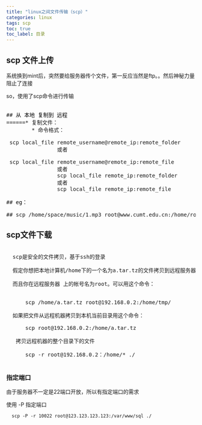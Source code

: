 ```yaml
---
title: "linux之间文件传输（scp）"
categories: linux
tags: scp
toc: true
toc_label: 目录
---
```


## scp 文件上传

系统换到mint后，突然要给服务器传个文件，第一反应当然是ftp。。然后神秘力量阻止了连接

so，使用了scp命令进行传输
<pre>

## <font color="\&quot;#000000\&quot;"><span style="\&quot;white-space:" normal;\"="">从 本地 复制到 远程
</span></font><span style="\&quot;color:" rgb(0,="" 0,="" 0);="" white-space:="" normal;="" font-family:="" verdana,="" arial,="" helvetica,="" sans-serif;="" font-size:="" 12px;="" background-color:="" rgb(245,="" 250,="" 254);\"="">======</span><font color="\&quot;#000000\&quot;"><span style="\&quot;white-space:" normal;\"=""><brstyle=\"margin: 0px;="" padding:="" font-family:="" verdana,="" arial,="" helvetica,="" sans-serif;="" font-size:="" 12px;="" background-color:="" rgb(245,="" 250,="" 254);\"=""></brstyle=\"margin:></span></font><span style="\&quot;color:" rgb(0,="" 0,="" 0);="" white-space:="" normal;="" font-family:="" verdana,="" arial,="" helvetica,="" sans-serif;="" font-size:="" 12px;="" background-color:="" rgb(245,="" 250,="" 254);\"="">* 复制文件：</span><font color="\&quot;#000000\&quot;"><span style="\&quot;white-space:" normal;\"="">
</span></font><span style="\&quot;color:" rgb(0,="" 0,="" 0);="" white-space:="" normal;="" font-family:="" verdana,="" arial,="" helvetica,="" sans-serif;="" font-size:="" 12px;="" background-color:="" rgb(245,="" 250,="" 254);\"="">&nbsp;</span><wbr style="\&quot;margin:" 0px;="" padding:="" font-family:="" verdana,="" arial,="" helvetica,="" sans-serif;="" font-size:="" 12px;="" background-color:="" rgb(245,="" 250,="" 254);\"=""><span style="\&quot;color:" rgb(0,="" 0,="" 0);="" white-space:="" normal;="" font-family:="" verdana,="" arial,="" helvetica,="" sans-serif;="" font-size:="" 12px;="" background-color:="" rgb(245,="" 250,="" 254);\"="">&nbsp;</span><wbr style="\&quot;margin:" 0px;="" padding:="" font-family:="" verdana,="" arial,="" helvetica,="" sans-serif;="" font-size:="" 12px;="" background-color:="" rgb(245,="" 250,="" 254);\"=""><span style="\&quot;color:" rgb(0,="" 0,="" 0);="" white-space:="" normal;="" font-family:="" verdana,="" arial,="" helvetica,="" sans-serif;="" font-size:="" 12px;="" background-color:="" rgb(245,="" 250,="" 254);\"="">&nbsp;</span><wbr style="\&quot;margin:" 0px;="" padding:="" font-family:="" verdana,="" arial,="" helvetica,="" sans-serif;="" font-size:="" 12px;="" background-color:="" rgb(245,="" 250,="" 254);\"=""><span style="\&quot;color:" rgb(0,="" 0,="" 0);="" white-space:="" normal;="" font-family:verdana,="" arial,="" helvetica,="" sans-serif;="" font-size:="" 12px;="" background-color:="" rgb(245,="" 250,="" 254);\"="">&nbsp;</span><wbr style="\&quot;margin:" 0px;="" padding:="" font-family:="" verdana,="" arial,="" helvetica,="" sans-serif;="" font-size:="" 12px;="" background-color:="" rgb(245,="" 250,="" 254);\"=""><span style="\&quot;color:" rgb(0,="" 0,="" 0);="" white-space:="" normal;="" font-family:="" verdana,="" arial,="" helvetica,="" sans-serif;="" font-size:="" 12px;="" background-color:="" rgb(245,="" 250,="" 254);\"="">&nbsp;</span><wbr style="\&quot;margin:" 0px;="" padding:="" font-family:="" verdana,="" arial,="" helvetica,="" sans-serif;="" font-size:="" 12px;="" background-color:="" rgb(245,="" 250,="" 254);\"=""><span style="\&quot;color:" rgb(0,="" 0,="" 0);="" white-space:="" normal;="" font-family:="" verdana,="" arial,="" helvetica,="" sans-serif;="" font-size:="" 12px;="" background-color:="" rgb(245,="" 250,="" 254);\"="">&nbsp;</span><wbr style="\&quot;margin:" 0px;="" padding:="" font-family:="" verdana,="" arial,="" helvetica,="" sans-serif;="" font-size:="" 12px;="" background-color:="" rgb(245,="" 250,="" 254);\"=""><span style="\&quot;color:" rgb(0,="" 0,="" 0);="" white-space:="" normal;="" font-family:="" verdana,="" arial,="" helvetica,="" sans-serif;="" font-size:="" 12px;="" background-color:="" rgb(245,="" 250,="" 254);\"="">&nbsp;</span><wbr style="\&quot;margin:" 0px;="" padding:="" font-family:="" verdana,="" arial,="" helvetica,="" sans-serif;="" font-size:="" 12px;="" background-color:="" rgb(245,="" 250,="" 254);\"=""><span style="\&quot;color:rgb(0," 0,="" 0);="" white-space:="" normal;="" font-family:="" verdana,="" arial,="" helvetica,="" sans-serif;="" font-size:="" 12px;="" background-color:="" rgb(245,="" 250,="" 254);\"="">&nbsp;* 命令格式：</span><font color="\&quot;#000000\&quot;"><span style="\&quot;white-space:" normal;\"="">
</span></font><span style="\&quot;color:" rgb(0,="" 0,="" 0);="" white-space:="" normal;="" font-family:="" verdana,="" arial,="" helvetica,="" sans-serif;="" font-size:="" 12px;="" background-color:="" rgb(245,="" 250,="" 254);\"="">&nbsp;</span><wbr style="\&quot;margin:" 0px;="" padding:="" font-family:="" verdana,="" arial,="" helvetica,="" sans-serif;="" font-size:="" 12px;="" background-color:="" rgb(245,="" 250,="" 254);\"=""><span style="\&quot;color:" rgb(0,="" 0,="" 0);="" white-space:="" normal;font-family:="" verdana,="" arial,="" helvetica,="" sans-serif;="" font-size:="" 12px;="" background-color:="" rgb(245,="" 250,="" 254);\"="">&nbsp;</span><wbr style="\&quot;margin:" 0px;="" padding:="" font-family:="" verdana,="" arial,="" helvetica,="" sans-serif;="" font-size:="" 12px;="" background-color:="" rgb(245,="" 250,="" 254);\"=""><span style="\&quot;color:" rgb(0,="" 0,="" 0);="" white-space:="" normal;="" font-family:="" verdana,="" arial,="" helvetica,="" sans-serif;="" font-size:="" 12px;="" background-color:="" rgb(245,="" 250,="" 254);\"="">&nbsp;</span><wbr style="\&quot;margin:" 0px;="" padding:="" font-family:="" verdana,="" arial,="" helvetica,="" sans-serif;="" font-size:="" 12px;="" background-color:="" rgb(245,="" 250,="" 254);\"=""><span style="\&quot;color:" rgb(0,="" 0,="" 0);="" white-space:="" normal;="" font-family:="" verdana,="" arial,="" helvetica,="" sans-serif;="" font-size:="" 12px;="" background-color:="" rgb(245,="" 250,="" 254);\"="">&nbsp;</span><wbr style="\&quot;margin:" 0px;="" padding:="" font-family:="" verdana,="" arial,="" helvetica,="" sans-serif;="" font-size:="" 12px;="" background-color:="" rgb(245,="" 250,="" 254);\"=""><span style="\&quot;color:" rgb(0,="" 0,="" 0);="" white-space:="" normal;="" font-family:="" verdana,="" arial,="" helvetica,="" sans-serif;="" font-size:="" 12px;background-color:="" rgb(245,="" 250,="" 254);\"="">&nbsp;</span><wbr style="\&quot;margin:" 0px;="" padding:="" font-family:="" verdana,="" arial,="" helvetica,="" sans-serif;="" font-size:="" 12px;="" background-color:="" rgb(245,="" 250,="" 254);\"=""><span style="\&quot;color:" rgb(0,="" 0,="" 0);="" white-space:="" normal;="" font-family:="" verdana,arial,="" helvetica,="" sans-serif;="" font-size:="" 12px;="" background-color:="" rgb(245,="" 250,="" 254);\"="">&nbsp;</span><wbr style="\&quot;margin:" 0px;="" padding:="" 0px;font-family:="" verdana,="" arial,="" helvetica,="" sans-serif;="" font-size:="" 12px;="" background-color:="" rgb(245,="" 250,="" 254);\"=""><span style="\&quot;color:" rgb(0,="" 0,0);="" white-space:="" normal;="" font-family:="" verdana,="" arial,="" helvetica,="" sans-serif;="" font-size:="" 12px;="" background-color:="" rgb(245,="" 250,="" 254);\"="">&nbsp;</span><wbr style="\&quot;margin:" 0px;="" padding:="" font-family:="" verdana,="" arial,="" helvetica,="" sans-serif;="" font-size:="" 12px;="" background-color:="" rgb(245,="" 250,="" 254);\"=""><span style="\&quot;color:" rgb(0,="" 0,="" 0);="" white-space:="" normal;="" font-family:="" verdana,="" arial,="" helvetica,="" sans-serif;="" font-size:="" 12px;="" background-color:="" rgb(245,="" 250,="" 254);\"="">&nbsp;</span><wbr style="\&quot;margin:" 0px;="" padding:="" font-family:="" verdana,="" arial,="" helvetica,="" sans-serif;="" font-size:="" 12px;="" background-color:="" rgb(245,="" 250,="" 254);\"=""><span style="\&quot;color:" rgb(0,="" 0,="" 0);="" white-space:="" normal;="" font-family:="" verdana,="" arial,="" helvetica,="" sans-serif;="" font-size:="" 12px;="" background-color:="" rgb(245,="" 250,="" 254);\"="">&nbsp;</span><wbr style="\&quot;margin:" 0px;="" padding:="" font-family:="" verdana,="" arial,="" helvetica,="" sans-serif;="" font-size:="" 12px;background-color:="" rgb(245,="" 250,="" 254);\"=""><span style="\&quot;color:" rgb(0,="" 0,="" 0);="" white-space:="" normal;="" font-family:="" verdana,="" arial,="" helvetica,="" sans-serif;="" font-size:="" 12px;="" background-color:="" rgb(245,="" 250,="" 254);\"="">&nbsp;</span><wbr style="\&quot;margin:" 0px;="" padding:="" font-family:="" verdana,arial,="" helvetica,="" sans-serif;="" font-size:="" 12px;="" background-color:="" rgb(245,="" 250,="" 254);\"=""><span style="\&quot;color:" rgb(0,="" 0,="" 0);="" white-space:="" normal;="" font-family:="" verdana,="" arial,="" helvetica,="" sans-serif;="" font-size:="" 12px;="" background-color:="" rgb(245,="" 250,="" 254);\"="">&nbsp;</span><wbr style="\&quot;margin:" 0px;="" padding:="" font-family:="" verdana,="" arial,="" helvetica,="" sans-serif;="" font-size:="" 12px;="" background-color:="" rgb(245,="" 250,="" 254);\"=""><spanstyle=\"color: rgb(0,="" 0,="" 0);="" white-space:="" normal;="" font-family:="" verdana,="" arial,="" helvetica,="" sans-serif;="" font-size:="" 12px;="" background-color:="" rgb(245,="" 250,="" 254);\"="">&nbsp;<wbr style="\&quot;margin:" 0px;="" padding:="" font-family:="" verdana,="" arial,="" helvetica,="" sans-serif;="" font-size:="" 12px;="" background-color:="" rgb(245,="" 250,="" 254);\"=""><span style="\&quot;color:" rgb(0,="" 0,="" 0);="" white-space:="" normal;="" font-family:="" verdana,="" arial,="" helvetica,="" sans-serif;="" font-size:="" 12px;="" background-color:="" rgb(245,="" 250,="" 254);\"="">&nbsp;</span><wbr style="\&quot;margin:" 0px;="" padding:="" font-family:="" verdana,="" arial,="" helvetica,="" sans-serif;="" font-size:="" 12px;="" background-color:="" rgb(245,="" 250,="" 254);\"=""><span style="\&quot;color:" rgb(0,="" 0,="" 0);="" white-space:="" normal;="" font-family:="" verdana,="" arial,="" helvetica,="" sans-serif;="" font-size:="" 12px;="" background-color:="" rgb(245,="" 250,="" 254);\"="">&nbsp;</span><wbr style="\&quot;margin:" 0px;="" padding:="" font-family:="" verdana,="" arial,="" helvetica,="" sans-serif;="" font-size:="" 12px;="" background-color:="" rgb(245,="" 250,="" 254);\"=""><span style="\&quot;color:" rgb(0,="" 0,="" 0);="" white-space:="" normal;="" font-family:="" verdana,="" arial,="" helvetica,="" sans-serif;="" font-size:="" 12px;="" background-color:="" rgb(245,="" 250,="" 254);\"="">&nbsp;</span><wbr style="\&quot;margin:" 0px;="" padding:="" font-family:="" verdana,="" arial,="" helvetica,="" sans-serif;="" font-size:="" 12px;="" background-color:="" rgb(245,="" 250,="" 254);\"=""><font color="\&quot;#000000\&quot;" face="\&quot;Verdana," arial,="" helvetica,="" sans-serif\"=""><span style="\&quot;font-size:" 12px;="" white-space:="" normal;="" background-color:="" rgb(245,="" 250,="" 254);\"="">&nbsp;</span></font>scp local_file remote_username@remote_ip:remote_folder<font color="\&quot;#000000\&quot;"><span style="\&quot;white-space:" normal;\"="">
</span></font><span style="\&quot;color:" rgb(0,="" 0,="" 0);="" white-space:="" normal;="" font-family:="" verdana,="" arial,="" helvetica,="" sans-serif;="" font-size:="" 12px;="" background-color:="" rgb(245,="" 250,="" 254);\"="">&nbsp;</span><wbr style="\&quot;margin:" 0px;="" padding:="" font-family:="" verdana,="" arial,="" helvetica,="" sans-serif;="" font-size:="" 12px;="" background-color:="" rgb(245,="" 250,="" 254);\"=""><span style="\&quot;color:" rgb(0,="" 0,="" 0);="" white-space:="" normal;="" font-family:="" verdana,="" arial,="" helvetica,="" sans-serif;="" font-size:="" 12px;="" background-color:="" rgb(245,="" 250,="" 254);\"="">&nbsp;</span><wbr style="\&quot;margin:" 0px;="" padding:="" font-family:="" verdana,="" arial,="" helvetica,="" sans-serif;="" font-size:="" 12px;="" background-color:="" rgb(245,="" 250,="" 254);\"=""><span style="\&quot;color:" rgb(0,="" 0,="" 0);="" white-space:="" normal;="" font-family:="" verdana,="" arial,="" helvetica,="" sans-serif;="" font-size:="" 12px;="" background-color:="" rgb(245,="" 250,="" 254);\"="">&nbsp;</span><wbr style="\&quot;margin:" 0px;="" padding:="" font-family:="" verdana,="" arial,="" helvetica,="" sans-serif;="" font-size:="" 12px;="" background-color:="" rgb(245,250,="" 254);\"=""><span style="\&quot;color:" rgb(0,="" 0,="" 0);="" white-space:="" normal;="" font-family:="" verdana,="" arial,="" helvetica,="" sans-serif;="" font-size:="" 12px;="" background-color:="" rgb(245,="" 250,="" 254);\"="">&nbsp;</span><wbr style="\&quot;margin:" 0px;="" padding:="" font-family:="" verdana,="" arial,="" helvetica,="" sans-serif;="" font-size:="" 12px;="" background-color:="" rgb(245,="" 250,="" 254);\"=""><span style="\&quot;color:" rgb(0,="" 0,="" 0);="" white-space:="" normal;="" font-family:="" verdana,="" arial,="" helvetica,="" sans-serif;="" font-size:="" 12px;="" background-color:="" rgb(245,="" 250,="" 254);\"="">&nbsp;</span><wbr style="\&quot;margin:" 0px;="" padding:="" font-family:="" verdana,="" arial,="" helvetica,="" sans-serif;="" font-size:="" 12px;="" background-color:="" rgb(245,="" 250,="" 254);\"=""><span style="\&quot;color:" rgb(0,="" 0,="" 0);="" white-space:="" normal;="" font-family:="" verdana,="" arial,="" helvetica,="" sans-serif;="" font-size:="" 12px;="" background-color:="" rgb(245,="" 250,="" 254);\"="">&nbsp;</span><wbr style="\&quot;margin:" 0px;="" padding:="" font-family:="" verdana,="" arial,="" helvetica,="" sans-serif;="" font-size:="" 12px;="" background-color:="" rgb(245,="" 250,="" 254);\"=""><span style="\&quot;color:" rgb(0,="" 0,="" 0);="" white-space:="" normal;font-family:="" verdana,="" arial,="" helvetica,="" sans-serif;="" font-size:="" 12px;="" background-color:="" rgb(245,="" 250,="" 254);\"="">&nbsp;</span><wbr style="\&quot;margin:" 0px;="" padding:="" font-family:="" verdana,="" arial,="" helvetica,="" sans-serif;="" font-size:="" 12px;="" background-color:="" rgb(245,="" 250,="" 254);\"=""><span style="\&quot;color:" rgb(0,="" 0,="" 0);="" white-space:="" normal;="" font-family:="" verdana,="" arial,="" helvetica,="" sans-serif;="" font-size:="" 12px;="" background-color:="" rgb(245,="" 250,="" 254);\"="">&nbsp;</span><wbr style="\&quot;margin:" 0px;="" padding:="" font-family:="" verdana,="" arial,="" helvetica,="" sans-serif;="" font-size:="" 12px;="" background-color:="" rgb(245,="" 250,="" 254);\"=""><span style="\&quot;color:" rgb(0,="" 0,="" 0);="" white-space:="" normal;="" font-family:="" verdana,="" arial,="" helvetica,="" sans-serif;="" font-size:="" 12px;="" background-color:="" rgb(245,="" 250,="" 254);\"="">&nbsp;</span><wbr style="\&quot;margin:" 0px;="" padding:="" font-family:="" verdana,="" arial,="" helvetica,="" sans-serif;="" font-size:="" 12px;="" background-color:="" rgb(245,="" 250,="" 254);\"=""><span style="\&quot;color:" rgb(0,="" 0,="" 0);="" white-space:="" normal;="" font-family:="" verdana,="" arial,="" helvetica,="" sans-serif;="" font-size:="" 12px;background-color:="" rgb(245,="" 250,="" 254);\"="">&nbsp;</span><wbr style="\&quot;margin:" 0px;="" padding:="" font-family:="" verdana,="" arial,="" helvetica,="" sans-serif;="" font-size:="" 12px;="" background-color:="" rgb(245,="" 250,="" 254);\"=""><span style="\&quot;color:" rgb(0,="" 0,="" 0);="" white-space:="" normal;="" font-family:="" verdana,arial,="" helvetica,="" sans-serif;="" font-size:="" 12px;="" background-color:="" rgb(245,="" 250,="" 254);\"="">&nbsp;</span><wbr style="\&quot;margin:" 0px;="" padding:="" 0px;font-family:="" verdana,="" arial,="" helvetica,="" sans-serif;="" font-size:="" 12px;="" background-color:="" rgb(245,="" 250,="" 254);\"=""><span style="\&quot;color:" rgb(0,="" 0,0);="" white-space:="" normal;="" font-family:="" verdana,="" arial,="" helvetica,="" sans-serif;="" font-size:="" 12px;="" background-color:="" rgb(245,="" 250,="" 254);\"="">&nbsp;</span><wbr style="\&quot;margin:" 0px;="" padding:="" font-family:="" verdana,="" arial,="" helvetica,="" sans-serif;="" font-size:="" 12px;="" background-color:="" rgb(245,="" 250,="" 254);\"=""><span style="\&quot;color:" rgb(0,="" 0,="" 0);="" white-space:="" normal;="" font-family:="" verdana,="" arial,="" helvetica,="" sans-serif;="" font-size:="" 12px;="" background-color:="" rgb(245,="" 250,="" 254);\"="">&nbsp;</span><wbr style="\&quot;margin:" 0px;="" padding:="" font-family:="" verdana,="" arial,="" helvetica,="" sans-serif;="" font-size:="" 12px;="" background-color:="" rgb(245,="" 250,="" 254);\"=""><span style="\&quot;color:" rgb(0,="" 0,="" 0);="" white-space:="" normal;="" font-family:="" verdana,="" arial,="" helvetica,="" sans-serif;="" font-size:="" 12px;="" background-color:="" rgb(245,="" 250,="" 254);\"="">&nbsp;</span><wbr style="\&quot;margin:" 0px;="" padding:="" font-family:="" verdana,="" arial,="" helvetica,="" sans-serif;="" font-size:="" 12px;background-color:="" rgb(245,="" 250,="" 254);\"=""><span style="\&quot;color:" rgb(0,="" 0,="" 0);="" white-space:="" normal;="" font-family:="" verdana,="" arial,="" helvetica,="" sans-serif;="" font-size:="" 12px;="" background-color:="" rgb(245,="" 250,="" 254);\"="">&nbsp;</span><wbr style="\&quot;margin:" 0px;="" padding:="" font-family:="" verdana,arial,="" helvetica,="" sans-serif;="" font-size:="" 12px;="" background-color:="" rgb(245,="" 250,="" 254);\"=""><span style="\&quot;color:" rgb(0,="" 0,="" 0);="" white-space:="" normal;="" font-family:="" verdana,="" arial,="" helvetica,="" sans-serif;="" font-size:="" 12px;="" background-color:="" rgb(245,="" 250,="" 254);\"="">&nbsp;或者</span><font color="\&quot;#000000\&quot;"><span style="\&quot;white-space:" normal;\"="">
</span></font><span style="\&quot;color:" rgb(0,="" 0,="" 0);="" white-space:="" normal;="" font-family:="" verdana,="" arial,="" helvetica,="" sans-serif;="" font-size:="" 12px;="" background-color:="" rgb(245,="" 250,="" 254);\"="">&nbsp;</span><wbr style="\&quot;margin:" 0px;="" padding:="" font-family:="" verdana,="" arial,="" helvetica,="" sans-serif;="" font-size:="" 12px;="" background-color:="" rgb(245,="" 250,="" 254);\"=""><span style="\&quot;color:" rgb(0,="" 0,="" 0);="" white-space:="" normal;="" font-family:="" verdana,="" arial,="" helvetica,="" sans-serif;="" font-size:="" 12px;="" background-color:="" rgb(245,="" 250,="" 254);\"="">&nbsp;</span><wbr style="\&quot;margin:" 0px;="" padding:="" font-family:="" verdana,="" arial,="" helvetica,="" sans-serif;="" font-size:="" 12px;="" background-color:="" rgb(245,="" 250,="" 254);\"=""><span style="\&quot;color:" rgb(0,="" 0,="" 0);="" white-space:="" normal;="" font-family:="" verdana,="" arial,="" helvetica,="" sans-serif;="" font-size:="" 12px;="" background-color:="" rgb(245,="" 250,="" 254);\"="">&nbsp;</span><wbr style="\&quot;margin:" 0px;="" padding:="" font-family:="" verdana,="" arial,="" helvetica,="" sans-serif;="" font-size:="" 12px;="" background-color:="" rgb(245,="" 250,="" 254);\"=""><span style="\&quot;color:" rgb(0,="" 0,="" 0);="" white-space:="" normal;="" font-family:verdana,="" arial,="" helvetica,="" sans-serif;="" font-size:="" 12px;="" background-color:="" rgb(245,="" 250,="" 254);\"="">&nbsp;</span><wbr style="\&quot;margin:" 0px;="" padding:="" font-family:="" verdana,="" arial,="" helvetica,="" sans-serif;="" font-size:="" 12px;="" background-color:="" rgb(245,="" 250,="" 254);\"=""><span style="\&quot;color:" rgb(0,="" 0,="" 0);="" white-space:="" normal;="" font-family:="" verdana,="" arial,="" helvetica,="" sans-serif;="" font-size:="" 12px;="" background-color:="" rgb(245,="" 250,="" 254);\"="">&nbsp;</span><wbr style="\&quot;margin:" 0px;="" padding:="" font-family:="" verdana,="" arial,="" helvetica,="" sans-serif;="" font-size:="" 12px;="" background-color:="" rgb(245,="" 250,="" 254);\"=""><span style="\&quot;color:" rgb(0,="" 0,="" 0);="" white-space:="" normal;="" font-family:="" verdana,="" arial,="" helvetica,="" sans-serif;="" font-size:="" 12px;="" background-color:="" rgb(245,="" 250,="" 254);\"="">&nbsp;</span><wbr style="\&quot;margin:" 0px;="" padding:="" font-family:="" verdana,="" arial,="" helvetica,="" sans-serif;="" font-size:="" 12px;="" background-color:="" rgb(245,="" 250,="" 254);\"=""><span style="\&quot;color:" rgb(0,="" 0,="" 0);="" white-space:="" normal;="" font-family:="" verdana,="" arial,="" helvetica,="" sans-serif;="" font-size:="" 12px;="" background-color:="" rgb(245,="" 250,="" 254);\"="">&nbsp;</span><wbr style="\&quot;margin:" 0px;="" padding:="" font-family:="" verdana,="" arial,="" helvetica,="" sans-serif;="" font-size:="" 12px;="" background-color:="" rgb(245,="" 250,="" 254);\"=""><span style="\&quot;color:rgb(0," 0,="" 0);="" white-space:="" normal;="" font-family:="" verdana,="" arial,="" helvetica,="" sans-serif;="" font-size:="" 12px;="" background-color:="" rgb(245,="" 250,="" 254);\"="">&nbsp;</span><wbr style="\&quot;margin:" 0px;="" padding:="" font-family:verdana,="" arial,="" helvetica,="" sans-serif;="" font-size:="" 12px;="" background-color:="" rgb(245,="" 250,="" 254);\"=""><span style="\&quot;color:" rgb(0,="" 0,="" 0);="" white-space:="" normal;="" font-family:="" verdana,="" arial,="" helvetica,="" sans-serif;="" font-size:="" 12px;="" background-color:="" rgb(245,="" 250,="" 254);\"="">&nbsp;</span><wbr style="\&quot;margin:" 0px;="" padding:="" font-family:="" verdana,="" arial,="" helvetica,="" sans-serif;="" font-size:="" 12px;="" background-color:="" rgb(245,="" 250,="" 254);\"=""><span style="\&quot;color:" rgb(0,="" 0,="" 0);="" white-space:="" normal;="" font-family:="" verdana,="" arial,="" helvetica,="" sans-serif;="" font-size:="" 12px;="" background-color:="" rgb(245,="" 250,="" 254);\"="">&nbsp;</span><wbr style="\&quot;margin:" 0px;="" padding:="" font-family:="" verdana,="" arial,="" helvetica,="" sans-serif;="" font-size:="" 12px;="" background-color:="" rgb(245,="" 250,="" 254);\"=""><span style="\&quot;color:" rgb(0,="" 0,="" 0);="" white-space:="" normal;="" font-family:="" verdana,="" arial,="" helvetica,="" sans-serif;="" font-size:="" 12px;="" background-color:="" rgb(245,="" 250,="" 254);\"="">&nbsp;</span><wbr style="\&quot;margin:" 0px;="" padding:="" font-family:="" verdana,="" arial,="" helvetica,="" sans-serif;="" font-size:="" 12px;="" background-color:="" rgb(245,="" 250,="" 254);\"=""><span style="\&quot;color:" rgb(0,="" 0,="" 0);="" white-space:="" normal;="" font-family:="" verdana,="" arial,="" helvetica,="" sans-serif;="" font-size:="" 12px;="" background-color:="" rgb(245,="" 250,="" 254);\"="">&nbsp;</span><wbrstyle=\"margin: 0px;="" padding:="" font-family:="" verdana,="" arial,="" helvetica,="" sans-serif;="" font-size:="" 12px;="" background-color:="" rgb(245,="" 250,="" 254);\"=""><span style="\&quot;color:" rgb(0,="" 0,="" 0);="" white-space:="" normal;="" font-family:="" verdana,="" arial,="" helvetica,="" sans-serif;="" font-size:="" 12px;="" background-color:="" rgb(245,="" 250,="" 254);\"="">&nbsp;</span><wbr style="\&quot;margin:" 0px;="" padding:="" font-family:="" verdana,="" arial,="" helvetica,="" sans-serif;="" font-size:="" 12px;="" background-color:="" rgb(245,="" 250,="" 254);\"=""><span style="\&quot;color:" rgb(0,="" 0,="" 0);="" white-space:="" normal;="" font-family:="" verdana,="" arial,="" helvetica,="" sans-serif;="" font-size:="" 12px;="" background-color:="" rgb(245,="" 250,="" 254);\"="">&nbsp;</span><wbr style="\&quot;margin:" 0px;="" padding:="" font-family:="" verdana,="" arial,="" helvetica,="" sans-serif;="" font-size:="" 12px;="" background-color:="" rgb(245,="" 250,="" 254);\"=""><span style="\&quot;color:" rgb(0,="" 0,="" 0);="" white-space:="" normal;="" font-family:="" verdana,="" arial,="" helvetica,="" sans-serif;="" font-size:="" 12px;="" background-color:="" rgb(245,="" 250,="" 254);\"="">&nbsp;</span><wbr style="\&quot;margin:" 0px;="" padding:="" 0px;\"="">&nbsp;scp local_file remote_username@remote_ip:remote_file<font color="\&quot;#000000\&quot;"><span style="\&quot;white-space:" normal;\"="">
</span></font><span style="\&quot;color:" rgb(0,="" 0,0);="" white-space:="" normal;="" font-family:="" verdana,="" arial,="" helvetica,="" sans-serif;="" font-size:="" 12px;="" background-color:="" rgb(245,="" 250,="" 254);\"="">&nbsp;</span><wbr style="\&quot;margin:" 0px;="" padding:="" font-family:="" verdana,="" arial,="" helvetica,="" sans-serif;="" font-size:="" 12px;="" background-color:="" rgb(245,="" 250,="" 254);\"=""><span style="\&quot;color:" rgb(0,="" 0,="" 0);="" white-space:="" normal;="" font-family:="" verdana,="" arial,="" helvetica,="" sans-serif;="" font-size:="" 12px;="" background-color:="" rgb(245,="" 250,="" 254);\"="">&nbsp;</span><wbr style="\&quot;margin:" 0px;="" padding:="" font-family:="" verdana,="" arial,="" helvetica,="" sans-serif;="" font-size:="" 12px;="" background-color:="" rgb(245,="" 250,="" 254);\"=""><span style="\&quot;color:" rgb(0,="" 0,="" 0);="" white-space:="" normal;="" font-family:="" verdana,="" arial,="" helvetica,="" sans-serif;="" font-size:="" 12px;="" background-color:="" rgb(245,="" 250,="" 254);\"="">&nbsp;</span><wbr style="\&quot;margin:" 0px;="" padding:="" font-family:="" verdana,="" arial,="" helvetica,="" sans-serif;="" font-size:="" 12px;background-color:="" rgb(245,="" 250,="" 254);\"=""><span style="\&quot;color:" rgb(0,="" 0,="" 0);="" white-space:="" normal;="" font-family:="" verdana,="" arial,="" helvetica,="" sans-serif;="" font-size:="" 12px;="" background-color:="" rgb(245,="" 250,="" 254);\"="">&nbsp;</span><wbr style="\&quot;margin:" 0px;="" padding:="" font-family:="" verdana,arial,="" helvetica,="" sans-serif;="" font-size:="" 12px;="" background-color:="" rgb(245,="" 250,="" 254);\"=""><span style="\&quot;color:" rgb(0,="" 0,="" 0);="" white-space:="" normal;="" font-family:="" verdana,="" arial,="" helvetica,="" sans-serif;="" font-size:="" 12px;="" background-color:="" rgb(245,="" 250,="" 254);\"="">&nbsp;</span><wbr style="\&quot;margin:" 0px;="" padding:="" font-family:="" verdana,="" arial,="" helvetica,="" sans-serif;="" font-size:="" 12px;="" background-color:="" rgb(245,="" 250,="" 254);\"=""><spanstyle=\"color: rgb(0,="" 0,="" 0);="" white-space:="" normal;="" font-family:="" verdana,="" arial,="" helvetica,="" sans-serif;="" font-size:="" 12px;="" background-color:="" rgb(245,="" 250,="" 254);\"="">&nbsp;<wbr style="\&quot;margin:" 0px;="" padding:="" font-family:="" verdana,="" arial,="" helvetica,="" sans-serif;="" font-size:="" 12px;="" background-color:="" rgb(245,="" 250,="" 254);\"=""><span style="\&quot;color:" rgb(0,="" 0,="" 0);="" white-space:="" normal;="" font-family:="" verdana,="" arial,="" helvetica,="" sans-serif;="" font-size:="" 12px;="" background-color:="" rgb(245,="" 250,="" 254);\"="">&nbsp;</span><wbr style="\&quot;margin:" 0px;="" padding:="" font-family:="" verdana,="" arial,="" helvetica,="" sans-serif;="" font-size:="" 12px;="" background-color:="" rgb(245,="" 250,="" 254);\"=""><span style="\&quot;color:" rgb(0,="" 0,="" 0);="" white-space:="" normal;="" font-family:="" verdana,="" arial,="" helvetica,="" sans-serif;="" font-size:="" 12px;="" background-color:="" rgb(245,="" 250,="" 254);\"="">&nbsp;</span><wbr style="\&quot;margin:" 0px;="" padding:="" font-family:="" verdana,="" arial,="" helvetica,="" sans-serif;="" font-size:="" 12px;="" background-color:="" rgb(245,="" 250,="" 254);\"=""><span style="\&quot;color:" rgb(0,="" 0,="" 0);="" white-space:="" normal;="" font-family:="" verdana,="" arial,="" helvetica,="" sans-serif;="" font-size:="" 12px;="" background-color:="" rgb(245,="" 250,="" 254);\"="">&nbsp;</span><wbr style="\&quot;margin:" 0px;="" padding:="" font-family:="" verdana,="" arial,="" helvetica,="" sans-serif;="" font-size:="" 12px;="" background-color:="" rgb(245,="" 250,="" 254);\"=""><span style="\&quot;color:" rgb(0,0,="" 0);="" white-space:="" normal;="" font-family:="" verdana,="" arial,="" helvetica,="" sans-serif;="" font-size:="" 12px;="" background-color:="" rgb(245,="" 250,="" 254);\"="">&nbsp;</span><wbr style="\&quot;margin:" 0px;="" padding:="" font-family:="" verdana,="" arial,="" helvetica,="" sans-serif;="" font-size:="" 12px;="" background-color:="" rgb(245,="" 250,="" 254);\"=""><span style="\&quot;color:" rgb(0,="" 0,="" 0);="" white-space:="" normal;="" font-family:="" verdana,="" arial,="" helvetica,="" sans-serif;="" font-size:="" 12px;="" background-color:="" rgb(245,="" 250,="" 254);\"="">&nbsp;</span><wbr style="\&quot;margin:" 0px;="" padding:="" font-family:="" verdana,="" arial,="" helvetica,="" sans-serif;="" font-size:="" 12px;="" background-color:="" rgb(245,="" 250,="" 254);\"=""><span style="\&quot;color:" rgb(0,="" 0,="" 0);="" white-space:="" normal;="" font-family:="" verdana,="" arial,="" helvetica,="" sans-serif;="" font-size:="" 12px;="" background-color:="" rgb(245,="" 250,="" 254);\"="">&nbsp;</span><wbr style="\&quot;margin:" 0px;="" padding:="" font-family:="" verdana,="" arial,="" helvetica,="" sans-serif;="" font-size:="" 12px;="" background-color:="" rgb(245,="" 250,="" 254);\"=""><span style="\&quot;color:" rgb(0,="" 0,="" 0);="" white-space:="" normal;="" font-family:="" verdana,="" arial,="" helvetica,="" sans-serif;="" font-size:="" 12px;="" background-color:="" rgb(245,="" 250,="" 254);\"="">&nbsp;</span><wbr style="\&quot;margin:" 0px;="" padding:="" font-family:="" verdana,="" arial,="" helvetica,="" sans-serif;="" font-size:="" 12px;="" background-color:="" rgb(245,="" 250,="" 254);\"=""><span style="\&quot;color:" rgb(0,="" 0,="" 0);="" white-space:="" normal;="" font-family:="" verdana,="" arial,="" helvetica,="" sans-serif;="" font-size:="" 12px;="" background-color:="" rgb(245,="" 250,="" 254);\"="">&nbsp;</span><wbr style="\&quot;margin:" 0px;="" padding:="" font-family:="" verdana,="" arial,="" helvetica,="" sans-serif;="" font-size:="" 12px;="" background-color:="" rgb(245,="" 250,="" 254);\"=""><span style="\&quot;color:" rgb(0,="" 0,="" 0);="" white-space:="" normal;="" font-family:="" verdana,="" arial,="" helvetica,="" sans-serif;="" font-size:="" 12px;="" background-color:rgb(245,="" 250,="" 254);\"="">&nbsp;</span><wbr style="\&quot;margin:" 0px;="" padding:0px;="" font-family:="" verdana,="" arial,="" helvetica,="" sans-serif;="" font-size:="" 12px;="" background-color:="" rgb(245,="" 250,="" 254);\"=""><span style="\&quot;color:" rgb(0,="" 0,="" 0);="" white-space:="" normal;="" font-family:="" verdana,="" arial,="" helvetica,sans-serif;="" font-size:="" 12px;="" background-color:="" rgb(245,="" 250,="" 254);\"="">&nbsp;或者</span><font color="\&quot;#000000\&quot;"><span style="\&quot;white-space:" normal;\"="">
</span></font><span style="\&quot;color:" rgb(0,="" 0,="" 0);="" white-space:="" normal;="" font-family:="" verdana,="" arial,="" helvetica,="" sans-serif;="" font-size:="" 12px;="" background-color:="" rgb(245,="" 250,="" 254);\"="">&nbsp;</span><wbrstyle=\"margin: 0px;="" padding:="" font-family:="" verdana,="" arial,="" helvetica,="" sans-serif;="" font-size:="" 12px;="" background-color:="" rgb(245,="" 250,="" 254);\"=""><span style="\&quot;color:" rgb(0,="" 0,="" 0);="" white-space:="" normal;="" font-family:="" verdana,="" arial,="" helvetica,="" sans-serif;="" font-size:="" 12px;="" background-color:="" rgb(245,="" 250,="" 254);\"="">&nbsp;</span><wbr style="\&quot;margin:" 0px;="" padding:="" font-family:="" verdana,="" arial,="" helvetica,="" sans-serif;="" font-size:="" 12px;="" background-color:="" rgb(245,="" 250,="" 254);\"=""><span style="\&quot;color:" rgb(0,="" 0,="" 0);="" white-space:="" normal;="" font-family:="" verdana,="" arial,="" helvetica,="" sans-serif;="" font-size:="" 12px;="" background-color:="" rgb(245,="" 250,="" 254);\"="">&nbsp;</span><wbr style="\&quot;margin:" 0px;="" padding:="" font-family:="" verdana,="" arial,="" helvetica,="" sans-serif;="" font-size:="" 12px;="" background-color:="" rgb(245,="" 250,="" 254);\"=""><span style="\&quot;color:" rgb(0,="" 0,="" 0);="" white-space:="" normal;="" font-family:="" verdana,="" arial,="" helvetica,="" sans-serif;="" font-size:="" 12px;="" background-color:="" rgb(245,="" 250,="" 254);\"="">&nbsp;</span><wbr style="\&quot;margin:" 0px;="" padding:="" font-family:="" verdana,="" arial,="" helvetica,="" sans-serif;="" font-size:="" 12px;="" background-color:="" rgb(245,="" 250,="" 254);\"=""><span style="\&quot;color:" rgb(0,="" 0,="" 0);="" white-space:="" normal;="" font-family:="" verdana,="" arial,="" helvetica,="" sans-serif;="" font-size:="" 12px;="" background-color:="" rgb(245,="" 250,="" 254);\"="">&nbsp;</span><wbr style="\&quot;margin:" 0px;="" padding:="" font-family:="" verdana,="" arial,="" helvetica,="" sans-serif;="" font-size:="" 12px;="" background-color:="" rgb(245,="" 250,="" 254);\"=""><span style="\&quot;color:" rgb(0,="" 0,="" 0);="" white-space:="" normal;="" font-family:="" verdana,="" arial,="" helvetica,="" sans-serif;="" font-size:="" 12px;="" background-color:="" rgb(245,="" 250,="" 254);\"="">&nbsp;</span><wbr style="\&quot;margin:" 0px;="" padding:="" font-family:="" verdana,="" arial,="" helvetica,="" sans-serif;="" font-size:="" 12px;="" background-color:="" rgb(245,="" 250,="" 254);\"=""><span style="\&quot;color:" rgb(0,="" 0,="" 0);="" white-space:="" normal;="" font-family:="" verdana,="" arial,="" helvetica,="" sans-serif;="" font-size:="" 12px;="" background-color:="" rgb(245,="" 250,="" 254);\"="">&nbsp;</span><wbr style="\&quot;margin:" 0px;="" padding:="" font-family:="" verdana,="" arial,="" helvetica,="" sans-serif;="" font-size:="" 12px;="" background-color:="" rgb(245,="" 250,="" 254);\"=""><span style="\&quot;color:" rgb(0,="" 0,="" 0);="" white-space:="" normal;="" font-family:="" verdana,="" arial,="" helvetica,="" sans-serif;="" font-size:="" 12px;="" background-color:="" rgb(245,="" 250,="" 254);\"="">&nbsp;</span><wbr style="\&quot;margin:" 0px;padding:="" 0px;="" font-family:="" verdana,="" arial,="" helvetica,="" sans-serif;="" font-size:="" 12px;="" background-color:="" rgb(245,="" 250,="" 254);\"=""><span style="\&quot;color:" rgb(0,="" 0,="" 0);="" white-space:="" normal;="" font-family:="" verdana,="" arial,="" helvetica,="" sans-serif;="" font-size:="" 12px;="" background-color:="" rgb(245,="" 250,254);\"="">&nbsp;</span><wbr style="\&quot;margin:" 0px;="" padding:="" font-family:="" verdana,="" arial,="" helvetica,="" sans-serif;="" font-size:="" 12px;="" background-color:="" rgb(245,="" 250,="" 254);\"=""><span style="\&quot;color:" rgb(0,="" 0,="" 0);="" white-space:="" normal;="" font-family:="" verdana,="" arial,="" helvetica,="" sans-serif;="" font-size:="" 12px;="" background-color:="" rgb(245,="" 250,="" 254);\"="">&nbsp;</span><wbr style="\&quot;margin:" 0px;="" padding:="" font-family:="" verdana,="" arial,="" helvetica,="" sans-serif;="" font-size:="" 12px;="" background-color:="" rgb(245,="" 250,="" 254);\"=""><span style="\&quot;color:" rgb(0,="" 0,="" 0);="" white-space:="" normal;="" font-family:="" verdana,="" arial,="" helvetica,="" sans-serif;="" font-size:="" 12px;="" background-color:="" rgb(245,="" 250,="" 254);\"="">&nbsp;</span><wbr style="\&quot;margin:" 0px;="" padding:="" font-family:="" verdana,="" arial,="" helvetica,="" sans-serif;="" font-size:="" 12px;="" background-color:="" rgb(245,="" 250,="" 254);\"=""><span style="\&quot;color:" rgb(0,="" 0,="" 0);="" white-space:="" normal;="" font-family:="" verdana,="" arial,="" helvetica,="" sans-serif;="" font-size:="" 12px;="" background-color:="" rgb(245,="" 250,="" 254);\"="">&nbsp;</span><wbr style="\&quot;margin:" 0px;="" padding:="" font-family:="" verdana,="" arial,="" helvetica,="" sans-serif;="" font-size:="" 12px;="" background-color:="" rgb(245,="" 250,="" 254);\"=""><span style="\&quot;color:" rgb(0,="" 0,="" 0);="" white-space:="" normal;="" font-family:="" verdana,="" arial,="" helvetica,="" sans-serif;="" font-size:="" 12px;="" background-color:="" rgb(245,="" 250,="" 254);\"="">&nbsp;</span><wbr style="\&quot;margin:" 0px;="" padding:="" font-family:="" verdana,="" arial,="" helvetica,="" sans-serif;="" font-size:="" 12px;="" background-color:="" rgb(245,="" 250,254);\"=""><span style="\&quot;color:" rgb(0,="" 0,="" 0);="" white-space:="" normal;="" font-family:="" verdana,="" arial,="" helvetica,="" sans-serif;="" font-size:="" 12px;="" background-color:="" rgb(245,="" 250,="" 254);\"="">&nbsp;</span><wbr style="\&quot;margin:" 0px;="" padding:="" font-family:="" verdana,="" arial,="" helvetica,="" sans-serif;="" font-size:="" 12px;="" background-color:="" rgb(245,="" 250,="" 254);\"=""><span style="\&quot;color:" rgb(0,="" 0,="" 0);="" white-space:="" normal;="" font-family:="" verdana,="" arial,helvetica,="" sans-serif;="" font-size:="" 12px;="" background-color:="" rgb(245,="" 250,="" 254);\"="">&nbsp;</span><wbr style="\&quot;margin:" 0px;="" padding:="" 0px;\"="">&nbsp;scp local_file remote_ip:remote_folder<font color="\&quot;#000000\&quot;"><span style="\&quot;white-space:" normal;\"="">
</span></font><span style="\&quot;color:" rgb(0,="" 0,="" 0);="" white-space:="" normal;="" font-family:="" verdana,="" arial,="" helvetica,="" sans-serif;="" font-size:="" 12px;="" background-color:="" rgb(245,="" 250,="" 254);\"="">&nbsp;</span><wbr style="\&quot;margin:" 0px;="" padding:="" font-family:="" verdana,="" arial,="" helvetica,="" sans-serif;="" font-size:="" 12px;="" background-color:="" rgb(245,="" 250,="" 254);\"=""><span style="\&quot;color:" rgb(0,="" 0,="" 0);="" white-space:="" normal;="" font-family:="" verdana,="" arial,="" helvetica,="" sans-serif;="" font-size:="" 12px;="" background-color:="" rgb(245,="" 250,="" 254);\"="">&nbsp;</span><wbr style="\&quot;margin:" 0px;="" padding:="" font-family:="" verdana,="" arial,="" helvetica,="" sans-serif;="" font-size:="" 12px;="" background-color:="" rgb(245,="" 250,="" 254);\"=""><span style="\&quot;color:" rgb(0,="" 0,="" 0);="" white-space:="" normal;="" font-family:="" verdana,="" arial,="" helvetica,="" sans-serif;="" font-size:="" 12px;="" background-color:="" rgb(245,="" 250,="" 254);\"="">&nbsp;</span><wbr style="\&quot;margin:" 0px;padding:="" 0px;="" font-family:="" verdana,="" arial,="" helvetica,="" sans-serif;="" font-size:="" 12px;="" background-color:="" rgb(245,="" 250,="" 254);\"=""><span style="\&quot;color:" rgb(0,="" 0,="" 0);="" white-space:="" normal;="" font-family:="" verdana,="" arial,="" helvetica,="" sans-serif;="" font-size:="" 12px;="" background-color:="" rgb(245,="" 250,254);\"="">&nbsp;</span><wbr style="\&quot;margin:" 0px;="" padding:="" font-family:="" verdana,="" arial,="" helvetica,="" sans-serif;="" font-size:="" 12px;="" background-color:="" rgb(245,="" 250,="" 254);\"=""><span style="\&quot;color:" rgb(0,="" 0,="" 0);="" white-space:="" normal;="" font-family:="" verdana,="" arial,="" helvetica,="" sans-serif;="" font-size:="" 12px;="" background-color:="" rgb(245,="" 250,="" 254);\"="">&nbsp;</span><wbr style="\&quot;margin:" 0px;="" padding:="" font-family:="" verdana,="" arial,="" helvetica,="" sans-serif;="" font-size:="" 12px;="" background-color:="" rgb(245,="" 250,="" 254);\"=""><span style="\&quot;color:" rgb(0,="" 0,="" 0);="" white-space:="" normal;="" font-family:="" verdana,="" arial,="" helvetica,="" sans-serif;="" font-size:="" 12px;="" background-color:="" rgb(245,="" 250,="" 254);\"="">&nbsp;</span><wbr style="\&quot;margin:" 0px;="" padding:="" font-family:="" verdana,="" arial,="" helvetica,="" sans-serif;="" font-size:="" 12px;="" background-color:="" rgb(245,="" 250,="" 254);\"=""><span style="\&quot;color:" rgb(0,="" 0,="" 0);="" white-space:="" normal;="" font-family:="" verdana,="" arial,="" helvetica,="" sans-serif;="" font-size:="" 12px;="" background-color:="" rgb(245,="" 250,="" 254);\"="">&nbsp;</span><wbr style="\&quot;margin:" 0px;="" padding:="" font-family:="" verdana,="" arial,="" helvetica,="" sans-serif;="" font-size:="" 12px;="" background-color:="" rgb(245,="" 250,="" 254);\"=""><span style="\&quot;color:" rgb(0,="" 0,="" 0);="" white-space:="" normal;="" font-family:="" verdana,="" arial,="" helvetica,="" sans-serif;="" font-size:="" 12px;="" background-color:="" rgb(245,="" 250,="" 254);\"="">&nbsp;</span><wbr style="\&quot;margin:" 0px;="" padding:="" font-family:="" verdana,="" arial,="" helvetica,="" sans-serif;="" font-size:="" 12px;="" background-color:="" rgb(245,="" 250,254);\"=""><span style="\&quot;color:" rgb(0,="" 0,="" 0);="" white-space:="" normal;="" font-family:="" verdana,="" arial,="" helvetica,="" sans-serif;="" font-size:="" 12px;="" background-color:="" rgb(245,="" 250,="" 254);\"="">&nbsp;</span><wbr style="\&quot;margin:" 0px;="" padding:="" font-family:="" verdana,="" arial,="" helvetica,="" sans-serif;="" font-size:="" 12px;="" background-color:="" rgb(245,="" 250,="" 254);\"=""><span style="\&quot;color:" rgb(0,="" 0,="" 0);="" white-space:="" normal;="" font-family:="" verdana,="" arial,helvetica,="" sans-serif;="" font-size:="" 12px;="" background-color:="" rgb(245,="" 250,="" 254);\"="">&nbsp;</span><wbr style="\&quot;margin:" 0px;="" padding:="" font-family:="" verdana,="" arial,="" helvetica,="" sans-serif;="" font-size:="" 12px;="" background-color:="" rgb(245,="" 250,="" 254);\"=""><span style="\&quot;color:" rgb(0,="" 0,="" 0);="" white-space:="" normal;="" font-family:="" verdana,="" arial,="" helvetica,="" sans-serif;font-size:="" 12px;="" background-color:="" rgb(245,="" 250,="" 254);\"="">&nbsp;</span><wbr style="\&quot;margin:" 0px;="" padding:="" font-family:="" verdana,="" arial,="" helvetica,="" sans-serif;="" font-size:="" 12px;="" background-color:="" rgb(245,="" 250,="" 254);\"=""><span style="\&quot;color:" rgb(0,="" 0,="" 0);="" white-space:="" normal;="" font-family:="" verdana,="" arial,="" helvetica,="" sans-serif;="" font-size:="" 12px;="" background-color:="" rgb(245,="" 250,="" 254);\"="">&nbsp;</span><wbr style="\&quot;margin:" 0px;="" padding:="" font-family:="" verdana,="" arial,="" helvetica,="" sans-serif;="" font-size:="" 12px;="" background-color:="" rgb(245,="" 250,="" 254);\"=""><span style="\&quot;color:" rgb(0,="" 0,="" 0);="" white-space:="" normal;="" font-family:="" verdana,="" arial,="" helvetica,="" sans-serif;="" font-size:="" 12px;="" background-color:="" rgb(245,="" 250,="" 254);\"="">&nbsp;</span><wbr style="\&quot;margin:" 0px;="" padding:="" font-family:="" verdana,="" arial,="" helvetica,="" sans-serif;="" font-size:="" 12px;="" background-color:="" rgb(245,="" 250,="" 254);\"=""><span style="\&quot;color:" rgb(0,="" 0,="" 0);="" white-space:="" normal;="" font-family:="" verdana,="" arial,="" helvetica,="" sans-serif;="" font-size:="" 12px;="" background-color:="" rgb(245,="" 250,="" 254);\"="">&nbsp;</span><wbr style="\&quot;margin:" 0px;="" padding:="" font-family:="" verdana,="" arial,helvetica,="" sans-serif;="" font-size:="" 12px;="" background-color:="" rgb(245,="" 250,="" 254);\"=""><span style="\&quot;color:" rgb(0,="" 0,="" 0);="" white-space:="" normal;="" font-family:="" verdana,="" arial,="" helvetica,="" sans-serif;="" font-size:="" 12px;="" background-color:="" rgb(245,="" 250,="" 254);\"="">&nbsp;</span><wbr style="\&quot;margin:" 0px;="" padding:="" font-family:="" verdana,="" arial,="" helvetica,="" sans-serif;font-size:="" 12px;="" background-color:="" rgb(245,="" 250,="" 254);\"=""><span style="\&quot;color:" rgb(0,="" 0,="" 0);="" white-space:="" normal;="" font-family:="" verdana,="" arial,="" helvetica,="" sans-serif;="" font-size:="" 12px;="" background-color:="" rgb(245,="" 250,="" 254);\"="">&nbsp;或者</span><font color="\&quot;#000000\&quot;"><span style="\&quot;white-space:" normal;\"="">
</span></font><span style="\&quot;color:" rgb(0,="" 0,="" 0);="" white-space:="" normal;="" font-family:="" verdana,="" arial,="" helvetica,="" sans-serif;="" font-size:="" 12px;="" background-color:="" rgb(245,="" 250,="" 254);\"="">&nbsp;</span><wbr style="\&quot;margin:" 0px;="" padding:="" font-family:="" verdana,arial,="" helvetica,="" sans-serif;="" font-size:="" 12px;="" background-color:="" rgb(245,="" 250,="" 254);\"=""><span style="\&quot;color:" rgb(0,="" 0,="" 0);="" white-space:="" normal;="" font-family:="" verdana,="" arial,="" helvetica,="" sans-serif;="" font-size:="" 12px;="" background-color:="" rgb(245,="" 250,="" 254);\"="">&nbsp;</span><wbr style="\&quot;margin:" 0px;="" padding:="" font-family:="" verdana,="" arial,="" helvetica,="" sans-serif;="" font-size:="" 12px;="" background-color:="" rgb(245,="" 250,="" 254);\"=""><spanstyle=\"color: rgb(0,="" 0,="" 0);="" white-space:="" normal;="" font-family:="" verdana,="" arial,="" helvetica,="" sans-serif;="" font-size:="" 12px;="" background-color:="" rgb(245,="" 250,="" 254);\"="">&nbsp;<wbr style="\&quot;margin:" 0px;="" padding:="" font-family:="" verdana,="" arial,="" helvetica,="" sans-serif;="" font-size:="" 12px;="" background-color:="" rgb(245,="" 250,="" 254);\"=""><span style="\&quot;color:" rgb(0,="" 0,="" 0);="" white-space:="" normal;="" font-family:="" verdana,="" arial,="" helvetica,="" sans-serif;="" font-size:="" 12px;="" background-color:="" rgb(245,="" 250,="" 254);\"="">&nbsp;</span><wbr style="\&quot;margin:" 0px;="" padding:="" font-family:="" verdana,="" arial,="" helvetica,="" sans-serif;="" font-size:="" 12px;="" background-color:="" rgb(245,="" 250,="" 254);\"=""><span style="\&quot;color:" rgb(0,="" 0,="" 0);="" white-space:="" normal;="" font-family:="" verdana,="" arial,="" helvetica,="" sans-serif;="" font-size:="" 12px;="" background-color:="" rgb(245,="" 250,="" 254);\"="">&nbsp;</span><wbr style="\&quot;margin:" 0px;="" padding:="" font-family:="" verdana,="" arial,="" helvetica,="" sans-serif;="" font-size:="" 12px;="" background-color:="" rgb(245,="" 250,="" 254);\"=""><span style="\&quot;color:" rgb(0,="" 0,="" 0);="" white-space:="" normal;="" font-family:="" verdana,="" arial,="" helvetica,="" sans-serif;="" font-size:="" 12px;="" background-color:="" rgb(245,="" 250,="" 254);\"="">&nbsp;</span><wbr style="\&quot;margin:" 0px;="" padding:="" font-family:="" verdana,="" arial,="" helvetica,="" sans-serif;="" font-size:="" 12px;="" background-color:="" rgb(245,="" 250,="" 254);\"=""><span style="\&quot;color:" rgb(0,0,="" 0);="" white-space:="" normal;="" font-family:="" verdana,="" arial,="" helvetica,="" sans-serif;="" font-size:="" 12px;="" background-color:="" rgb(245,="" 250,="" 254);\"="">&nbsp;</span><wbr style="\&quot;margin:" 0px;="" padding:="" font-family:="" verdana,="" arial,="" helvetica,="" sans-serif;="" font-size:="" 12px;="" background-color:="" rgb(245,="" 250,="" 254);\"=""><span style="\&quot;color:" rgb(0,="" 0,="" 0);="" white-space:="" normal;="" font-family:="" verdana,="" arial,="" helvetica,="" sans-serif;="" font-size:="" 12px;="" background-color:="" rgb(245,="" 250,="" 254);\"="">&nbsp;</span><wbr style="\&quot;margin:" 0px;="" padding:="" font-family:="" verdana,="" arial,="" helvetica,="" sans-serif;="" font-size:="" 12px;="" background-color:="" rgb(245,="" 250,="" 254);\"=""><span style="\&quot;color:" rgb(0,="" 0,="" 0);="" white-space:="" normal;="" font-family:="" verdana,="" arial,="" helvetica,="" sans-serif;="" font-size:="" 12px;="" background-color:="" rgb(245,="" 250,="" 254);\"="">&nbsp;</span><wbr style="\&quot;margin:" 0px;="" padding:="" font-family:="" verdana,="" arial,="" helvetica,="" sans-serif;="" font-size:="" 12px;="" background-color:="" rgb(245,="" 250,="" 254);\"=""><span style="\&quot;color:" rgb(0,="" 0,="" 0);="" white-space:="" normal;="" font-family:="" verdana,="" arial,="" helvetica,="" sans-serif;="" font-size:="" 12px;="" background-color:="" rgb(245,="" 250,="" 254);\"="">&nbsp;</span><wbr style="\&quot;margin:" 0px;="" padding:="" font-family:="" verdana,="" arial,="" helvetica,="" sans-serif;="" font-size:="" 12px;="" background-color:="" rgb(245,="" 250,="" 254);\"=""><span style="\&quot;color:" rgb(0,="" 0,="" 0);="" white-space:="" normal;="" font-family:="" verdana,="" arial,="" helvetica,="" sans-serif;="" font-size:="" 12px;="" background-color:="" rgb(245,="" 250,="" 254);\"="">&nbsp;</span><wbr style="\&quot;margin:" 0px;="" padding:="" font-family:="" verdana,="" arial,="" helvetica,="" sans-serif;="" font-size:="" 12px;="" background-color:="" rgb(245,="" 250,="" 254);\"=""><span style="\&quot;color:" rgb(0,="" 0,="" 0);="" white-space:="" normal;="" font-family:="" verdana,="" arial,="" helvetica,="" sans-serif;="" font-size:="" 12px;="" background-color:rgb(245,="" 250,="" 254);\"="">&nbsp;</span><wbr style="\&quot;margin:" 0px;="" padding:0px;="" font-family:="" verdana,="" arial,="" helvetica,="" sans-serif;="" font-size:="" 12px;="" background-color:="" rgb(245,="" 250,="" 254);\"=""><span style="\&quot;color:" rgb(0,="" 0,="" 0);="" white-space:="" normal;="" font-family:="" verdana,="" arial,="" helvetica,sans-serif;="" font-size:="" 12px;="" background-color:="" rgb(245,="" 250,="" 254);\"="">&nbsp;</span><wbr style="\&quot;margin:" 0px;="" padding:="" font-family:="" verdana,="" arial,="" helvetica,="" sans-serif;="" font-size:="" 12px;="" background-color:="" rgb(245,="" 250,="" 254);\"=""><span style="\&quot;color:" rgb(0,="" 0,="" 0);="" white-space:="" normal;="" font-family:="" verdana,="" arial,="" helvetica,="" sans-serif;="" font-size:12px;="" background-color:="" rgb(245,="" 250,="" 254);\"="">&nbsp;</span><wbr style="\&quot;margin:" 0px;="" padding:="" font-family:="" verdana,="" arial,="" helvetica,="" sans-serif;="" font-size:="" 12px;="" background-color:="" rgb(245,="" 250,="" 254);\"=""><span style="\&quot;color:" rgb(0,="" 0,="" 0);="" white-space:="" normal;="" font-family:="" verdana,="" arial,="" helvetica,="" sans-serif;="" font-size:="" 12px;="" background-color:="" rgb(245,="" 250,="" 254);\"="">&nbsp;</span><wbr style="\&quot;margin:" 0px;="" padding:="" 0px;\"="">&nbsp;scp local_file remote_ip:remote_file</spanstyle=\"color:></wbrstyle=\"margin:></spanstyle=\"color:></wbrstyle=\"margin:></spanstyle=\"color:>

## <font color="\&quot;#000000\&quot;"><span style="\&quot;white-space:" normal;\"="">eg：</span></font>

## scp /home/space/music/1.mp3 root@www.cumt.edu.cn:/home/root/others/music
</pre>


## scp文件下载

<pre>

&nbsp; scp是安全的文件拷贝，基于ssh的登录

&nbsp;&nbsp;假定你想把本地计算机/home下的一个名为a.tar.tz的文件拷贝到远程服务器192.168.0.2上的/home/tmp。

&nbsp;&nbsp;而且你在远程服务器 上的帐号名为root。可以用这个命令：

&nbsp;&nbsp;&nbsp;&nbsp;&nbsp;&nbsp;&nbsp;&nbsp;&nbsp;
  &nbsp;&nbsp;&nbsp;&nbsp;scp /home/a.tar.tz root@192.168.0.2:/home/tmp/

  如果把文件从远程机器拷贝到本机当前目录用这个命令：&nbsp;

&nbsp;&nbsp; &nbsp;&nbsp;&nbsp;scp root@192.168.0.2:/home/a.tar.tz&nbsp;

&nbsp;&nbsp; 拷贝远程机器的整个目录下的文件

&nbsp;&nbsp;    scp -r root@192.168.0.2：/home/* ./

</pre>

### 指定端口
由于服务器不一定是22端口开放，所以有指定端口的需求

使用 -P 指定端口

```shell
  scp -P -r 10022 root@123.123.123.123:/var/www/sql ./
```